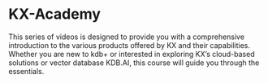# KX-Academy
This series of videos is designed to provide you with a comprehensive introduction to the various products offered by KX and their capabilities. Whether you are new to kdb+ or interested in exploring KX’s cloud-based solutions or vector database KDB.AI, this course will guide you through the essentials.
